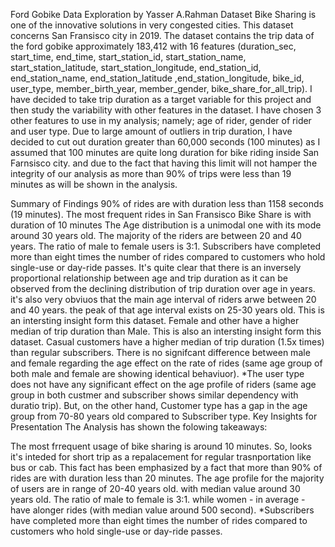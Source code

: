 Ford Gobike Data Exploration
by Yasser A.Rahman
Dataset
Bike Sharing is one of the innovative solutions in very congested cities. This dataset concerns San Fransisco city in 2019. The dataset contains the trip data of the ford gobike approximately 183,412 with 16 features (duration_sec, start_time, end_time, start_station_id, start_station_name, start_station_latitude, start_station_longitude, end_station_id, end_station_name, end_station_latitude ,end_station_longitude, bike_id, user_type, member_birth_year, member_gender, bike_share_for_all_trip). I have decided to take trip duration as a target variable for this project and then study the variability with other features in the dataset. I have chosen 3 other features to use in my analysis; namely; age of rider, gender of rider and user type. Due to large amount of outliers in trip duration, I have decided to cut out duration greater than 60,000 seconds (100 minutes) as I assumed that 100 minutes are quite long duration for bike riding inside San Farnsisco city. and due to the fact that having this limit will not hamper the integrity of our analysis as more than 90% of trips were less than 19 minutes as will be shown in the analysis.

Summary of Findings
90% of rides are with duration less than 1158 seconds (19 minutes).
The most frequent rides in San Fransisco Bike Share is with duration of 10 minutes
The Age distribution is a unimodal one with its mode around 30 years old. The majority of the riders are between 20 and 40 years.
The ratio of male to female users is 3:1.
Subscribers have completed more than eight times the number of rides compared to customers who hold single-use or day-ride passes.
It's quite clear that there is an inversely proportional relationship between age and trip duration as it can be observed from the declining distribution of trip duration over age in years. it's also very obviuos that the main age interval of riders arwe between 20 and 40 years. the peak of that age interval exists on 25-30 years old.
This is an intersting insight form this dataset. Female and other have a higher median of trip duration than Male.
This is also an intersting insight form this dataset. Casual customers have a higher median of trip duration (1.5x times) than regular subscribers.
There is no signifcant difference between male and female regarding the age effect on the rate of rides (same age group of both male and female are showing identical behaviuor). *The user type does not have any significant effect on the age profile of riders (same age group in both custmer and subscriber shows similar dependency with duratio trip). But, on the other hand, Customer type has a gap in the age group from 70-80 years old compared to Subscriber type.
Key Insights for Presentation
The Analysis has shown the folowing takeaways:

The most frrequent usage of bike sharing is around 10 minutes. So, looks it's inteded for short trip as a repalacement for regular trasnportation like bus or cab. This fact has been emphasized by a fact that more than 90% of rides are with duration less than 20 minutes.
The age profile for the majority of users are in range of 20-40 years old. with median value around 30 years old.
The ratio of male to female is 3:1. while women - in average - have alonger rides (with median value around 500 second). *Subscribers have completed more than eight times the number of rides compared to customers who hold single-use or day-ride passes.
